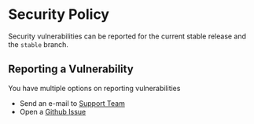 # Security Policy

Security vulnerabilities can be reported for the current stable release and the `stable` branch.

## Reporting a Vulnerability

You have multiple options on reporting vulnerabilities

* Send an e-mail to [Support Team](mailto:support@laswitchtech.com)
* Open a [Github Issue](https://github.com/LaswitchTech/core-plugin-select2/issues)
